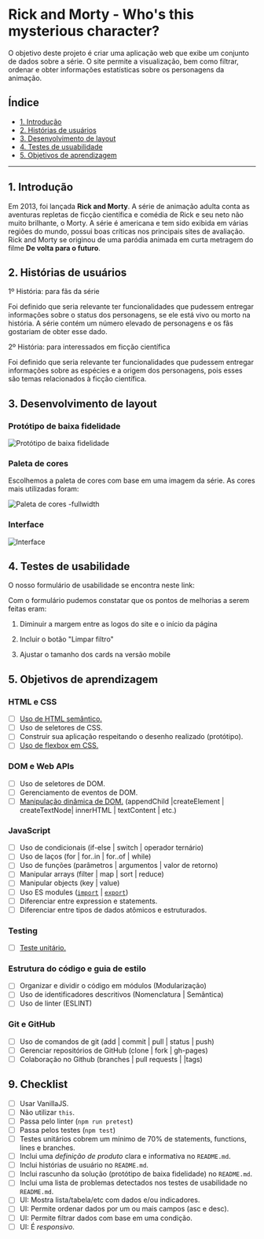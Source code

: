 # Rick and Morty - Who's this mysterious character?

O objetivo deste projeto é criar uma aplicação web que exibe um conjunto de dados sobre a série. O site permite a visualização, bem como filtrar, ordenar e obter informações estatísticas sobre os personagens da animação. 

## Índice

- [1. Introdução](#1-introdução)
- [2. Histórias de usuários](#2-histórias-de-usuários)
- [3. Desenvolvimento de layout](#3-desenvolvimento-de-layout)
- [4. Testes de usuabilidade](#4-testes-de-usuabilidade)
- [5. Objetivos de aprendizagem](#5-objetivos-de-aprendizagem)
---

## 1. Introdução

Em 2013, foi lançada <b>Rick and Morty</b>. A série de animação adulta conta as aventuras repletas de ficção científica e comédia de Rick e seu neto não muito brilhante, o Morty. A série é americana e tem sido exibida em várias regiões do mundo, possui boas críticas nos principais sites de avaliação. 
Rick and Morty se originou de uma paródia animada em curta metragem do filme <b>De volta para o futuro</b>.

## 2. Histórias de usuários

1º História: para fãs da série

Foi definido que seria relevante ter funcionalidades que pudessem entregar informações sobre o status dos personagens, se ele está vivo ou morto na história. A série contém um número elevado de personagens e os fãs gostariam de obter esse dado. 

2º História: para interessados em ficção científica

Foi definido que seria relevante ter funcionalidades que pudessem entregar informações sobre as espécies e a origem dos personagens, pois esses são temas relacionados à ficção científica. 

## 3. Desenvolvimento de layout

### Protótipo de baixa fidelidade

![Protótipo de baixa fidelidade](https://ik.imagekit.io/dqzqulyog87g/PROTÓTIPO_DE_BAIXA_FIDELIDADE_2-Va-vvuu.png)

### Paleta de cores

Escolhemos a paleta de cores com base em uma imagem da série. As cores mais utilizadas foram: 

![Paleta de cores -fullwidth](https://ik.imagekit.io/dqzqulyog87g/AdobeColor-Rick_and_Morty_Style_Guide_njdCHtnr9.jpeg)

### Interface

![Interface](https://ik.imagekit.io/dqzqulyog87g/PROTÓTIPO_DE_BAIXA_FIDELIDADE_2-Va-vvuu.png)


## 4. Testes de usabilidade 
O nosso formulário de usabilidade se encontra neste link: 

Com o formulário pudemos constatar que os pontos de melhorias a serem feitas eram:

1. Diminuir a margem entre as logos do site e o início da página

2. Incluir o botão "Limpar filtro"

3. Ajustar o tamanho dos cards na versão mobile
## 5. Objetivos de aprendizagem

### HTML e CSS

- [ ] [Uso de HTML semântico.](https://developer.mozilla.org/en-US/docs/Glossary/Semantics#Semantics_in_HTML)
- [ ] Uso de seletores de CSS.
- [ ] Construir sua aplicação respeitando o desenho realizado (protótipo).
- [ ] [Uso de flexbox em CSS.](https://css-tricks.com/snippets/css/a-guide-to-flexbox/)

### DOM e Web APIs

- [ ] Uso de seletores de DOM.
- [ ] Gerenciamento de eventos de DOM.
- [ ] [Manipulação dinâmica de DOM.](https://developer.mozilla.org/pt-BR/docs/DOM/Referencia_do_DOM/Introdu%C3%A7%C3%A3o) (appendChild |createElement | createTextNode| innerHTML | textContent | etc.)

### JavaScript

- [ ] Uso de condicionais (if-else | switch | operador ternário)
- [ ] Uso de laços (for | for..in | for..of | while)
- [ ] Uso de funções (parâmetros | argumentos | valor de retorno)
- [ ] Manipular arrays (filter | map | sort | reduce)
- [ ] Manipular objects (key | value)
- [ ] Uso ES modules ([`import`](https://developer.mozilla.org/en-US/docs/Web/JavaScript/Reference/Statements/import) | [`export`](https://developer.mozilla.org/en-US/docs/Web/JavaScript/Reference/Statements/export))
- [ ] Diferenciar entre expression e statements.
- [ ] Diferenciar entre tipos de dados atômicos e estruturados.

### Testing

- [ ] [Teste unitário.](https://jestjs.io/docs/pt-BR/getting-started)

### Estrutura do código e guia de estilo

- [ ] Organizar e dividir o código em módulos (Modularização)
- [ ] Uso de identificadores descritivos (Nomenclatura | Semântica)
- [ ] Uso de linter (ESLINT)

### Git e GitHub

- [ ] Uso de comandos de git (add | commit | pull | status | push)
- [ ] Gerenciar repositórios de GitHub (clone | fork | gh-pages)
- [ ] Colaboração no Github (branches | pull requests | |tags)

## 9. Checklist

- [ ] Usar VanillaJS.
- [ ] Não utilizar `this`.
- [ ] Passa pelo linter (`npm run pretest`)
- [ ] Passa pelos testes (`npm test`)
- [ ] Testes unitários cobrem um mínimo de 70% de statements, functions, lines e branches.
- [ ] Inclui uma _definição de produto_ clara e informativa no `README.md`.
- [ ] Inclui histórias de usuário no `README.md`.
- [ ] Inclui rascunho da solução (protótipo de baixa fidelidade) no `README.md`.
- [ ] Inclui uma lista de problemas detectados nos testes de usabilidade no `README.md`.
- [ ] UI: Mostra lista/tabela/etc com dados e/ou indicadores.
- [ ] UI: Permite ordenar dados por um ou mais campos (asc e desc).
- [ ] UI: Permite filtrar dados com base em uma condição.
- [ ] UI: É _responsivo_.
